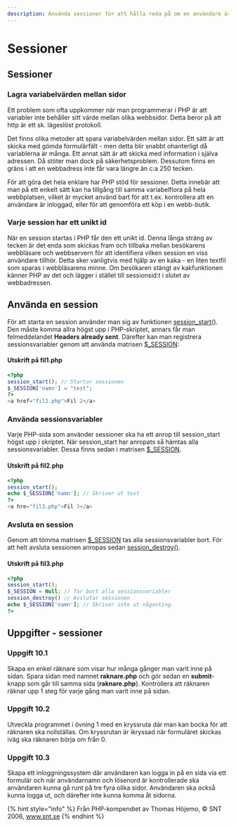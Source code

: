 ```yaml
---
description: Använda sessioner för att hålla reda på om en användare är inloggad.
---
```


# Sessioner

## Sessioner

### **Lagra variabelvärden mellan sidor**

Ett problem som ofta uppkommer när man programmerar i PHP är att variabler inte behåller sitt värde mellan olika webbsidor. Detta beror på att http är ett sk. lägeslöst protokoll.

Det finns olika metoder att spara variabelvärden mellan sidor. Ett sätt är att skicka med gömda formulärfält - men detta blir snabbt ohanterligt då variablerna är många. Ett annat sätt är att skicka med information i själva adressen. Då stöter man dock på säkerhetsproblem. Dessutom finns en gräns i att en webbadress inte får vara längre än c:a 250 tecken.

För att göra det hela enklare har PHP stöd för sessioner. Detta innebär att man på ett enkelt sätt kan ha tillgång till samma variabelflora på hela webbplatsen, vilket är mycket använd bart för att t.ex. kontrollera att en användare är inloggad, eller för att genomföra ett köp i en webb-butik.

### **Varje session har ett unikt id**

När en session startas i PHP får den ett unikt id. Denna långa sträng av tecken är det enda som skickas fram och tillbaka mellan besökarens webbläsare och webbservern för att identifiera vilken session en viss användare tillhör. Detta sker vanligtvis med hjälp av en kaka - en liten textfil som sparas i webbläsarens minne. Om besökaren stängt av kakfunktionen känner PHP av det och lägger i stället till sessionsid:t i slutet av webbadressen.

## **Använda en session**

För att starta en session använder man sig av funktionen [session\_start\(\)](https://devdocs.io/php/function.session-start). Den måste komma allra högst upp i PHP-skriptet, annars får man felmeddelandet **Headers already sent**. Därefter kan man registrera sessionsvariabler genom att använda matrisen [$\_SESSION](https://devdocs.io/php/reserved.variables.session):

#### **Utskrift på fil1.php**

```php
<?php
session_start(); // Startar sessionen
$_SESSION['namn'] = "test";
?>
<a href="fil2.php">Fil 2</a>
```

### **Använda sessionsvariabler**

Varje PHP-sida som använder sessioner ska ha ett anrop till session\_start högst upp i skriptet. När session\_start har anropats så hämtas alla sessionsvariabler. Dessa finns sedan i matrisen [$\_SESSION](https://devdocs.io/php/reserved.variables.session).

#### **Utskrift på fil2.php**

```php
<?php
session_start();
echo $_SESSION['namn']; // Skriver ut test
?>
<a hre="fil3.php">Fil 3</a>
```

### **Avsluta en session**

Genom att tömma matrisen [$\_SESSION](https://devdocs.io/php/reserved.variables.session) tas alla sessionsvariabler bort. För att helt avsluta sessionen anropas sedan [session\_destroy\(\)](https://devdocs.io/php/function.session-destroy).

#### **Utskrift på fil3.php**

```php
<?php
session_start();
$_SESSION = Null; // Tar bort alla sessionsvariabler
session_destroy() // Avslutar sessionen
echo $_SESSION['namn']; // Skriver inte ut någonting.
?>
```

## Uppgifter - sessioner

### **Uppgift 10.1**

Skapa en enkel räknare som visar hur många gånger man varit inne på sidan. Spara sidan med namnet **raknare.php** och gör sedan en **submit**-knapp som går till samma sida \(**raknare.php**\). Kontrollera att räknaren räknar upp 1 steg för varje gång man varit inne på sidan.

### **Uppgift 10.2**

Utveckla programmet i övning 1 med en kryssruta där man kan bocka för att räknaren ska nollställas. Om kryssrutan är ikryssad när formuläret skickas iväg ska räknaren börja om från 0.

### **Uppgift 10.3**

Skapa ett inloggningssystem där användaren kan logga in på en sida via ett formulär och när användarnamn och lösenord är kontrollerade ska användaren kunna gå runt på tre fyra olika sidor. Användaren ska också kunna logga ut, och därefter inte kunna komma åt sidorna.

{% hint style="info" %}
Från PHP-kompendiet av Thomas Höjemo, © SNT 2006, www.snt.se
{% endhint %}

